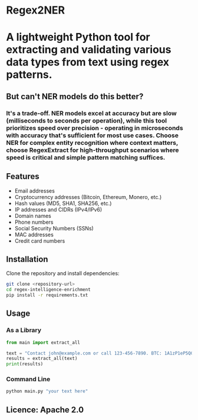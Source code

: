 # Regex2NER

# A lightweight Python tool for extracting and validating various data types from text using regex patterns.
## But can't NER models do this better?
### It's a trade-off. NER models excel at accuracy but are slow (milliseconds to seconds per operation), while this tool prioritizes speed over precision - operating in microseconds with accuracy that's sufficient for most use cases. Choose NER for complex entity recognition where context matters, choose RegexExtract for high-throughput scenarios where speed is critical and simple pattern matching suffices.

## Features

- Email addresses
- Cryptocurrency addresses (Bitcoin, Ethereum, Monero, etc.)
- Hash values (MD5, SHA1, SHA256, etc.)
- IP addresses and CIDRs (IPv4/IPv6)
- Domain names
- Phone numbers
- Social Security Numbers (SSNs)
- MAC addresses
- Credit card numbers

## Installation

Clone the repository and install dependencies:

```bash
git clone <repository-url>
cd regex-intelligence-enrichment
pip install -r requirements.txt
```

## Usage

### As a Library

```python
from main import extract_all

text = "Contact john@example.com or call 123-456-7890. BTC: 1A1zP1eP5QGefi2DMPTfTL5SLmv7DivfNa"
results = extract_all(text)
print(results)
```

### Command Line

```bash
python main.py "your text here"
```

## Licence: Apache 2.0
